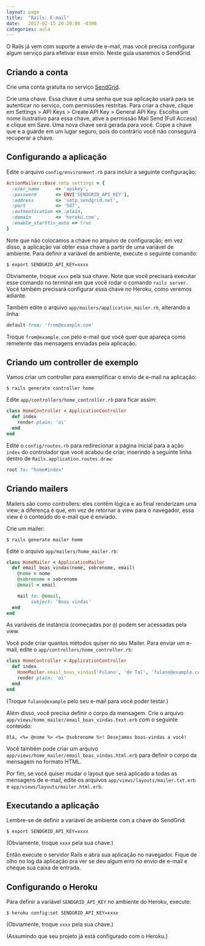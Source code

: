 ```yaml
---
layout: page
title:  "Rails: E-mail"
date:   2017-02-15 20:20:00 -0300
categories: aula
---
```


O Rails já vem com suporte a envio de e-mail, mas você precisa configurar algum serviço para efetivar esse envio. Neste guia usaremos o SendGrid.

## Criando a conta

Crie uma conta gratuita no serviço [SendGrid](http://sendgrid.com/).

Crie uma chave. Essa chave é uma senha que sua aplicação usará para se autenticar no serviço, com permissões restritas. Para criar a chave, clique em Settings > API Keys > Create API Key > General API Key. Escolha um nome ilustrativo para essa chave, ative a permissão Mail Send (Full Access) e clique em Save. Uma nova chave será gerada para você. Copie a chave que e a guarde em um lugar seguro, pois do contrário você não conseguirá recuperar a chave.

## Configurando a aplicação

Edite o arquivo `config/environment.rb` para incluir a seguinte configuração:

```ruby
ActionMailer::Base.smtp_settings = {
  :user_name      => 'apikey',
  :password       => ENV['SENDGRID_API_KEY'],
  :address        => 'smtp.sendgrid.net',
  :port           => '587',
  :authentication => :plain,
  :domain         => 'heroku.com',
  :enable_starttls_auto => true
} 
```

Note que não colocamos a chave no arquivo de configuração; em vez disso, a aplicação vai obter essa chave a partir de uma variável de ambiente. Para definir a variável de ambiente, execute o seguinte comando:

```
$ export SENDGRID_API_KEY=xxxx
```

Obviamente, troque `xxxx` pela sua chave. Note que você precisará executar esse comando no terminal em que você rodar o comando `rails server`. Você também precisará configurar essa chave no Heroku, como veremos adiante.

Também edite o arquivo `app/mailers/application_mailer.rb`, alterando a linha:

```ruby
default from: 'from@example.com'
```

Troque `from@example.com` pelo e-mail que você quer que apareça como remetente das mensagens enviadas pela aplicação.

## Criando um controller de exemplo

Vamos criar um controller para exemplificar o envio de e-mail na aplicação:

```
$ rails generate controller home
```

Edite `app/controllers/home_controller.rb` para ficar assim:

```ruby
class HomeController < ApplicationController
  def index
    render plain: 'oi'
  end
end
```

Edite o `config/routes.rb` para redirecionar a página inicial para a ação `index` do controlador que você acabou de criar, inserindo a seguinte linha dentro de `Rails.application.routes.draw`:

```ruby
root to: "home#index"
```

## Criando mailers

Mailers são como controllers: eles contêm lógica e ao final renderizam uma view; a diferença é que, em vez de retornar a view para o navegador, essa view é o conteúdo do e-mail que é enviado.

Crie um mailer:

```
$ rails generate mailer home
```

Edite o arquivo `app/mailers/home_mailer.rb`:

```ruby
class HomeMailer < ApplicationMailer
  def email_boas_vindas(nome, sobrenome, email)
    @nome = nome
    @sobrenome = sobrenome
    @email = email

    mail to: @email,
         subject: 'Boas vindas'
  end
end
```

As variáveis de instância (começadas por `@`) podem ser acessadas pela view.

Você pode criar quantos métodos quiser no seu Mailer. Para enviar um e-mail, edite o `app/controllers/home_controller.rb`:

```ruby
class HomeController < ApplicationController
  def index
    HomeMailer.email_boas_vindas('Fulano', 'de Tal', 'fulano@example.com').deliver_now
    render plain: 'oi'
  end
end
```

(Troque `fulano@example` pelo seu e-mail para você poder testar.)

Além disso, você precisa definir o corpo da mensagem. Crie o arquivo `app/views/home_mailer/email_boas_vindas.text.erb` com o seguinte conteúdo:

```
Olá, <%= @nome %> <%= @sobrenome %>! Desejamos boas-vindas a você!
```

Você também pode criar um arquivo `app/views/home_mailer/email_boas_vindas.html.erb` para definir o corpo da mensagem no formato HTML.

Por fim, se você quiser mudar o layout que será aplicado a todas as mensagens de e-mail, edite os arquivos `app/views/layouts/mailer.txt.erb` e `app/views/layouts/mailer.html.erb`.

## Executando a aplicação

Lembre-se de definir a variável de ambiente com a chave do SendGrid:

```
$ export SENDGRID_API_KEY=xxxx
```

(Obviamente, troque `xxxx` pela sua chave.)

Então execute o servidor Rails e abra sua aplicação no navegador. Fique de olho no log da aplicação pra ver se deu algum erro no envio de e-mail e cheque sua caixa de entrada.

## Configurando o Heroku

Para definir a variável `SENDGRID_API_KEY` no ambiente do Heroku, execute:

```
$ heroku config:set SENDGRID_API_KEY=xxxx
```

(Obviamente, troque `xxxx` pela sua chave.)

(Assumindo que seu projeto já está configurado com o Heroku.)

